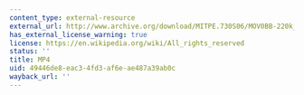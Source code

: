 ```yaml
---
content_type: external-resource
external_url: http://www.archive.org/download/MITPE.730S06/MOV0BB-220k_512kb.mp4
has_external_license_warning: true
license: https://en.wikipedia.org/wiki/All_rights_reserved
status: ''
title: MP4
uid: 49446de8-eac3-4fd3-af6e-ae487a39ab0c
wayback_url: ''
---
```


